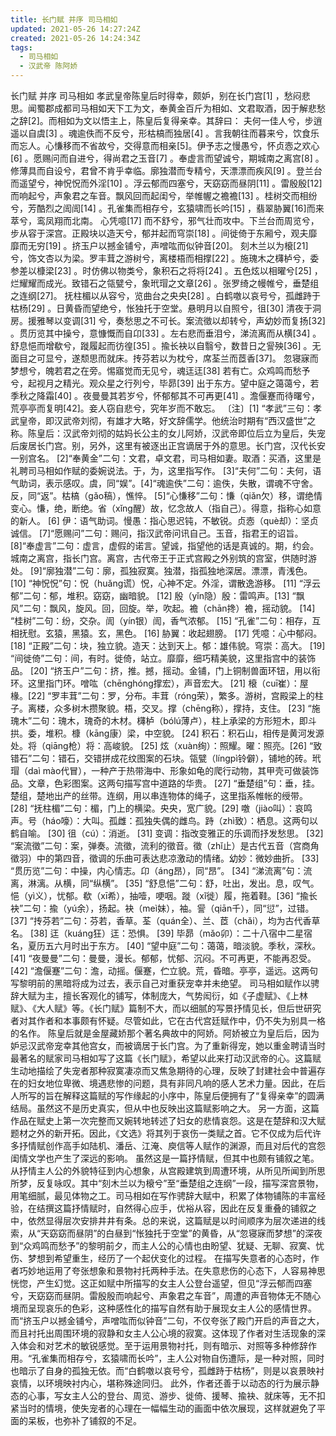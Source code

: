```yaml
---
title: 长门赋 并序 司马相如
updated: 2021-05-26 14:27:24Z
created: 2021-05-26 14:24:34Z
tags:
  - 司马相如
  - 汉武帝 陈阿娇
---
```


长门赋 并序 司马相如 孝武皇帝陈皇后时得幸，颇妒，别在长门宫[1] ，愁闷悲思。闻蜀郡成都司马相如天下工为文，奉黄金百斤为相如、文君取酒，因于解悲愁之辞[2]。而相如为文以悟主上，陈皇后复得亲幸。其辞曰： 夫何一佳人兮，步逍遥以自虞[3] 。魂逾佚而不反兮，形枯槁而独居[4] 。言我朝往而暮来兮，饮食乐而忘人。心慊移而不省故兮，交得意而相亲[5]。伊予志之慢愚兮，怀贞悫之欢心[6] 。愿赐问而自进兮，得尚君之玉音[7] 。奉虚言而望诚兮，期城南之离宫[8] 。修薄具而自设兮，君曾不肯乎幸临。廓独潜而专精兮，天漂漂而疾风[9] 。登兰台而遥望兮，神怳怳而外淫[10] 。浮云郁而四塞兮，天窈窈而昼阴[11] 。雷殷殷[12] 而响起兮，声象君之车音。飘风回而起闺兮，举帷幄之襜襜[13] 。桂树交而相纷兮，芳酷烈之訚訚[14] 。孔雀集而相存兮，玄猿啸而长吟[15] ，翡翠胁翼[16]而来萃兮，鸾凤翔而北南。 心凭噫[17] 而不舒兮，邪气壮而攻中。下兰台而周览兮，步从容于深宫。正殿块以造天兮，郁并起而穹崇[18] 。间徙倚于东厢兮，观夫靡靡而无穷[19] 。挤玉户以撼金铺兮，声噌吰而似钟音[20]。 刻木兰以为榱[21] 兮，饰文杏以为梁。罗丰茸之游树兮，离楼梧而相撑[22] 。施瑰木之欂栌兮，委参差以槺梁[23] 。时仿佛以物类兮，象积石之将将[24] 。五色炫以相曜兮[25] ，烂耀耀而成光。致错石之瓴甓兮，象玳瑁之文章[26] 。张罗绮之幔帷兮，垂楚组之连纲[27]。 抚柱楣以从容兮，览曲台之央央[28] 。白鹤噭以哀号兮，孤雌跱于枯杨[29] 。日黄昏而望绝兮，怅独托于空堂。悬明月以自照兮，徂[30] 清夜于洞房。援雅琴以变调[31] 兮，奏愁思之不可长。案流徵以却转兮，声幼妙而复扬[32] 。贯历览其中操兮，意慷慨而自卬[33] 。左右悲而垂泪兮，涕流离而从横[34] 。舒息悒而增欷兮，蹝履起而彷徨[35] 。揄长袂以自翳兮，数昔日之諐殃[36] 。无面目之可显兮，遂颓思而就床。抟芬若以为枕兮，席荃兰而茝香[37]。 忽寝寐而梦想兮，魄若君之在旁。惕寤觉而无见兮，魂迋迋[38] 若有亡。众鸡鸣而愁予兮，起视月之精光。观众星之行列兮，毕昴[39] 出于东方。望中庭之蔼蔼兮，若季秋之降霜[40] 。夜曼曼其若岁兮，怀郁郁其不可再更[41] 。澹偃蹇而待曙兮，荒亭亭而复明[42]。妾人窃自悲兮，究年岁而不敢忘。 〔注〕[1] “孝武”三句：孝武皇帝，即汉武帝刘彻，有雄才大略，好文辞儒学。他统治时期有“西汉盛世”之称。陈皇后：汉武帝刘彻的姑妈长公主的女儿阿娇，汉武帝即位后立为皇后，失宠后废居长门宫。别，另外，这里有被逐出正宫谪居于外的意思。长门宫，汉代长安一别宫名。 [2]“奉黄金”二句：文君，卓文君，司马相如妻。取酒：买酒，这里是礼聘司马相如作赋的委婉说法。于，为，这里指写作。 [3]“夫何”二句：夫何，语气助词，表示感叹。虞，同“娱”。[4]“魂逾佚”二句：逾佚，失散，谓魂不守舍。反，同“返”。枯槁（gǎo稿），憔悴。 [5]“心慊移”二句：慊（qiǎn欠）移，谓绝情变心。慊，绝，断绝。省（xǐng醒）故，忆念故人（指自己）。得意，指称心如意的新人。 [6] 伊：语气助词。慢愚：指心思迟钝，不敏锐。贞悫（què却）：坚贞诚信。 [7]“愿赐问”二句：赐问，指汉武帝问讯自己。玉音，指君王的诏旨。 [8]“奉虚言”二句：虚言，虚假的诺言。望诚，指望他的话是真诚的。期，约会。城南之离宫，指长门宫。离宫，古代帝王于正式宫殿之外别筑的宫室，供随时游处。 [9]“廓独潜”二句：廓，孤独寂寞。独潜，指孤独地深居。漂漂，青浅色。 [10] “神怳怳”句：怳（huǎng谎）怳，心神不定。外淫，谓散逸游移。 [11] “浮云郁”二句：郁，堆积。窈窈，幽暗貌。 [12] 殷（yǐn隐）殷：雷鸣声。[13] “飘风”二句：飘风，旋风。回，回旋。举，吹起。襜（chān搀）襜，摇动貌。 [14] “桂树”二句：纷，交杂。訚（yín银）訚，香气浓郁。 [15] “孔雀”二句：相存，互相抚慰。玄猿，黑猿。玄，黑色。 [16] 胁翼：收起翅膀。 [17] 凭噫：心中郁闷。 [18] “正殿”二句：块，独立貌。造天：达到天上。郁：雄伟貌。穹崇：高大。 [19] “间徙倚”二句：间，有时。徙倚，站立。靡靡，细巧精美貌，这里指宫中的装饰品。 [20] “挤玉户”二句：挤，推。撼，摇动。金铺，门上铜制兽面环钮，用以衔环。这里指门环。噌吰（chēnghóng撑宏），声音宏大。 [21] 榱（cuī崔）：屋椽。[22] “罗丰茸”二句：罗，分布。丰茸（róng荣），繁多。游树，宫殿梁上的柱子。离楼，众多树木攒聚貌。梧，交叉。撑（chēng称），撑持，支住。 [23] “施瑰木”二句：瑰木，瑰奇的木材。欂栌（bólú薄卢），柱上承梁的方形短木，即斗拱。委，堆积。槺（kāng康）梁，中空貌。 [24] 积石：积石山，相传是黄河发源处。将（qiāng枪）将：高峻貌。 [25] 炫（xuàn绚）：照耀。曜：照亮。[26] “致错石”二句：错石，交错拼成花纹图案的石块。瓴甓（língpì铃僻），铺地的砖。玳瑁（daì mào代冒），一种产于热带海中、形象如龟的爬行动物，其甲壳可做装饰品。文章，色彩图案。这两句描写宫中道路的华贵。 [27] “垂楚组”句：垂，挂。楚组，楚地出产的丝带。连纲，用以串连物体的绳子，这里指系帷帐的绶带。 [28] “抚柱楣”二句：楣，门上的横梁。央央，宽广貌。[29] 噭（jiào叫）：哀鸣声。号（háo嚎）：大叫。孤雌：孤独失偶的雌鸟。跱（zhì致）：栖息。这两句以鹤自喻。 [30] 徂（cú）：消逝。 [31] 变调：指改变雅正的乐调而抒发愁思。 [32] “案流徵”二句：案，弹奏。流徵，流利的徵音。徵（zhǐ止）是古代五音（宫商角徵羽）中的第四音，徵调的乐曲可表达悲凉激动的情绪。幼妙：微妙曲折。 [33] “贯历览”二句：中操，内心情志。卬（áng昂），同“昂”。 [34] “涕流离”句：流离，淋漓。从横，同“纵横”。 [35] “舒息悒”二句：舒，吐出，发出。息，叹气。悒（yì义），忧郁。欷（xī希），抽噎，哽咽。蹝（xǐ徙）履，拖着鞋。[36] “揄长袂”二句：揄（yú余），扬起。袂（meì妹），袖。諐（qiān千），同“愆”，过错。 [37] “抟芬若”二句：芬若，香草。荃（quán全）、兰、茝（chǎi），均为古代香草名。 [38] 迋（kuáng狂）迋：恐惧。 [39] 毕昴（mǎo卯）：二十八宿中二星宿名，夏历五六月时出于东方。 [40] “望中庭”二句：蔼蔼，暗淡貌。季秋，深秋。 [41] “夜曼曼”二句：曼曼，漫长。郁郁，忧郁、沉闷。不可再更，不能再忍受。 [42] “澹偃蹇”二句：澹，动摇。偃蹇，伫立貌。荒，昏暗。亭亭，遥远。这两句写黎明前的黑暗将成为过去，表示自己对重获宠幸并未绝望。 司马相如赋作以骋辞大赋为主，擅长客观化的铺写，体制庞大，气势闳衍，如《子虚赋》、《上林赋》、《大人赋》等。《长门赋》篇制不大，而以细腻的写景抒情见长，但后世研究者对其作者和本事颇有怀疑。尽管如此，它在古代宫廷赋作中，仍不失为别具一格的名作。 陈皇后就是金屋藏娇那个著名典故中的阿娇。阿娇被立为皇后后，因为妒忌汉武帝宠幸其他宫女，而被谪居于长门宫。为了重新得宠，她以重金聘请当时最著名的赋家司马相如写了这篇《长门赋》，希望以此来打动汉武帝的心。这篇赋生动地描绘了失宠者那种寂寞凄凉而又焦急期待的心理，反映了封建社会中普遍存在的妇女地位卑微、境遇悲惨的问题，具有非同凡响的感人艺术力量。因此，在后人所写的旨在解释这篇赋的写作缘起的小序中，陈皇后便拥有了“复得亲幸”的圆满结局。虽然这不是历史真实，但从中也反映出这篇赋影响之大。 另一方面，这篇作品在赋史上第一次完整而又婉转地转述了妇女的悲情哀怨。这是在楚辞和汉大赋题材之外的新开拓。因此，《文选》将其列于哀伤一类赋之首。它不仅成为后代许多抒情赋创作高手如陆机、潘岳、江淹、庾信等人赋作的渊源，而且对后代的宫怨闺情文学也产生了深远的影响。 虽然这是一篇抒情赋，但其中也颇有铺叙之笔。从抒情主人公的外貌特征到内心想象，从宫殿建筑到周遭环境，从所见所闻到所思所梦，反复咏叹。其中“刻木兰以为榱兮”至“垂楚组之连纲”一段，描写深宫景物，用笔细腻，最见体物之工。司马相如在写作骋辞大赋中，积累了体物铺陈的丰富经验，在结撰这篇抒情赋时，自然得心应手，优裕从容，因此在反复重叠的铺叙之中，依然显得层次安排井井有条。总的来说，这篇赋是以时间顺序为层次递进的线索，从“天窈窈而昼阴”的白昼到“怅独托于空堂”的黄昏，从“忽寝寐而梦想”的深夜到“众鸡鸣而愁予”的黎明前夕，而主人公的心情也由盼望、犹疑、无聊、寂寞、忧伤、梦想到希望重生，经历了一个起伏变化的过程。 在描写失意者的心态时，作者巧妙地运用了夸张想象和景物衬托两种手法。在失意悲伤的心态下，人容易神思恍惚，产生幻觉。这正如赋中所描写的女主人公登台遥望，但见“浮云郁而四塞兮，天窈窈而昼阴。雷殷殷而响起兮、声象君之车音”，周遭的声音物体无不随心境而呈现哀乐的色彩，这种感性化的描写自然有助于展现女主人公的感情世界。而“挤玉户以撼金铺兮，声噌吰而似钟音”二句，不仅夸张了殿门开启的声音之大，而且衬托出周围环境的寂静和女主人公心境的寂寞。这体现了作者对生活现象的深入体会和对艺术的敏锐感觉。至于运用景物衬托，则有暗示、对照等多种修辞作用。“孔雀集而相存兮，玄猿啸而长吟”，主人公对物自伤遭际，是一种对照，同时也暗示了自身的孤独无依。而“白鹤噭以哀号兮，孤雌跱于枯杨”，则是以哀景映衬哀情，以环境映衬内心，堪称殊途同归。 此外，作者还善于以动态的行为展示静态的心事，写女主人公的登台、周览、游步、徙倚、援琴、揄袂、就床等，无不扣紧当时的情境，使失宠者的心理在一幅幅生动的画面中依次展现，这样就避免了平面的呆板，也弥补了铺叙的不足。 
